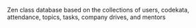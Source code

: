 Zen class database based on the collections of users, codekata, attendance, topics, tasks, company drives, and mentors
